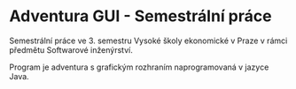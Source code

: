 # Adventura GUI - Semestrální práce

Semestrální práce ve 3. semestru Vysoké školy ekonomické v Praze v rámci předmětu Softwarové inženýrství.

Program je adventura s grafickým rozhraním naprogramovaná v jazyce Java.
